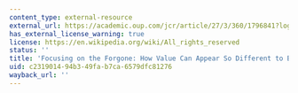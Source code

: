 ```yaml
---
content_type: external-resource
external_url: https://academic.oup.com/jcr/article/27/3/360/1796841?login=true
has_external_license_warning: true
license: https://en.wikipedia.org/wiki/All_rights_reserved
status: ''
title: 'Focusing on the Forgone: How Value Can Appear So Different to Buyers and Sellers'
uid: c2319014-94b3-49fa-b7ca-6579dfc81276
wayback_url: ''
---
```

